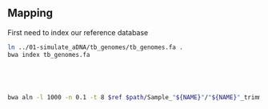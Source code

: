## Mapping

First need to index our reference database

```bash
ln ../01-simulate_aDNA/tb_genomes/tb_genomes.fa .
bwa index tb_genomes.fa
```


```bash




bwa aln -l 1000 -n 0.1 -t 8 $ref $path/Sample_"${NAME}"/"${NAME}"_trimmed_merged.fastq.gz > $path/Sample_"${NAME}"/$outdir/"${NAME}"_trimmed_merged.sai
```
